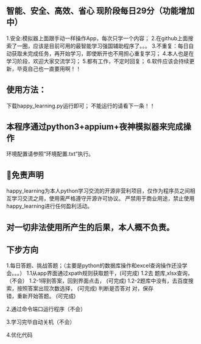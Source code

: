 ## 智能、安全、高效、省心 现阶段每日29分（功能增加中）
1.安全:模拟器上面跟手动一样操作App，每次只学一个内容；
2.在github上面搜索了一圈，应该是目前可用的最智能学习强国辅助程序了。。。
3.不重复：每日自动获取未完成任务，再开始学习，即使断开也不用担心重复学习；
4.本人也是在学习阶段，欢迎大家交流学习；
5.都有工作，不定时回复；
6.软件应该会持续更新，毕竟自己也一直要用啊！！


## 使用方法：
下载happy_learning.py运行即可；
不能运行的请看下一条！！

##  本程序通过python3+appium+夜神模拟器来完成操作
环境配置请参照“环境配置.txt”执行。


## 📃免责声明
happy_learning为本人python学习交流的开源非营利项目，仅作为程序员之间相互学习交流之用，使用需严格遵守开源许可协议。
严禁用于商业用途，禁止使用happy_learning进行任何盈利活动。
## 对一切非法使用所产生的后果，本人概不负责。


## 下步方向
1.每日答题、挑战答题；（主要是python的数据库操作和excel查询操作还没学会。。。）
    1.1从app界面通过xpath规则获取题干，(可完成)
    1.2去 题库,xlsx查询，             （不会）
        1.2-1得到答案，回到界面点击，  (可完成)
        1.2-2题库中没有，去百度搜索，按照答案出现次数选择， (可完成)
            判断是否答对
                对，保存  
                错，重新开始答题。     (可完成)
 
 2.通过命令端口运行程序（不会）
 
 3.学习完毕自动关机（不会）
 
 4.优化代码 


